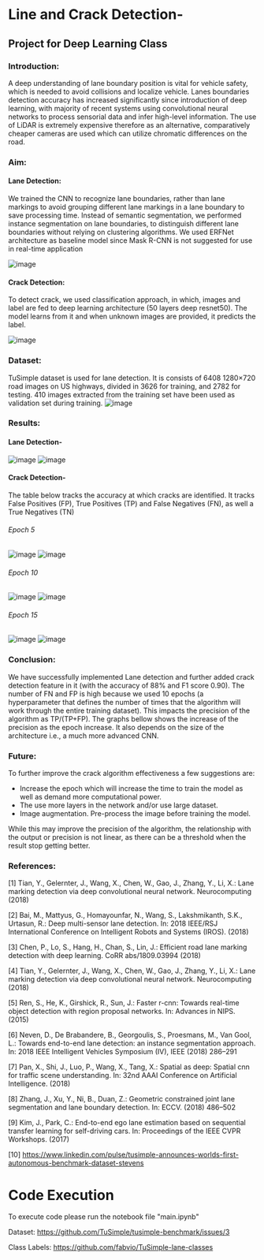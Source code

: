 # Line and Crack Detection-
## Project for Deep Learning Class

### Introduction:

A deep understanding of lane boundary position is vital for vehicle safety, which is needed to avoid collisions and localize vehicle. Lanes boundaries detection accuracy has increased significantly since introduction of deep learning, with majority of recent systems using convolutional neural networks to process sensorial data and infer high-level information. The use of LiDAR is extremely expensive therefore as an alternative, comparatively cheaper cameras are used which can utilize chromatic differences on the road.

### Aim:

#### Lane Detection:
We trained the CNN to recognize lane boundaries, rather than lane markings to avoid grouping different lane markings in a lane boundary to save processing time. 
Instead of semantic segmentation, we performed instance segmentation on lane boundaries, to distinguish different lane boundaries without relying on clustering algorithms.
We used  ERFNet architecture as baseline model since Mask R-CNN is not suggested for use in real-time application

![image](https://user-images.githubusercontent.com/104802856/166630316-ecba14f2-673a-47b2-b728-da7a6dc87ca4.png)


#### Crack Detection:
To detect crack, we used classification approach, in which, images and label are fed to deep learning architecture (50 layers deep resnet50). The model learns from it and when unknown images are provided, it predicts the label.

![image](https://user-images.githubusercontent.com/104802856/166630379-f9823e8c-ebba-48c7-8729-20baa90c967a.png)

### Dataset: 
TuSimple dataset is used for lane detection. It is consists of 6408 1280×720 road images on US highways, divided in 3626 for training, and 2782 for testing. 410 images extracted from the training set have been used as validation set during training.
![image](https://user-images.githubusercontent.com/104802856/166630466-910904fd-0f2e-41d7-bda2-12affe4cbc5c.png)


### Results: 
#### Lane Detection-

![image](https://user-images.githubusercontent.com/104802856/166630719-493dbd84-84cd-4d17-92e4-6f2cf44a2486.png)
![image](https://user-images.githubusercontent.com/104802856/166630733-9b029bac-ce61-46eb-a7ec-0d9e7a2ef2bf.png)

#### Crack Detection-

The table below tracks the accuracy at which cracks are identified. It tracks False Positives (FP), True Positives (TP) and False Negatives (FN), as well a True Negatives (TN) 


###### Epoch 5

![image](https://user-images.githubusercontent.com/104802856/166630857-4cc64367-7ddd-4504-8351-532226725b8a.png)
![image](https://user-images.githubusercontent.com/104802856/166630861-e152eea6-677c-4eb6-b589-98139a665ab9.png)

###### Epoch 10

![image](https://user-images.githubusercontent.com/104802856/166630899-4a0a80c3-9b6b-4a18-8aed-e5b5fe1fad72.png)
![image](https://user-images.githubusercontent.com/104802856/166630906-e7d76053-9413-477d-89a3-b9d84986d39e.png)

###### Epoch 15 

![image](https://user-images.githubusercontent.com/104802856/166630928-70581849-a267-4b3f-ac88-8a97f3a2b430.png)
![image](https://user-images.githubusercontent.com/104802856/166630945-9a42c1c1-1bc9-4bd7-831a-620cd91caf07.png)

### Conclusion:
We have successfully implemented Lane detection and further added crack detection feature in it (with the accuracy of 88% and F1 score 0.90).
The number of FN and FP is high because we used 10 epochs (a hyperparameter that defines the number of times that the algorithm will work through the entire training dataset). This impacts the precision of the algorithm as TP/(TP+FP). The graphs bellow shows the increase of the precision as the epoch increase. It also depends on the size of the architecture i.e., a much more advanced CNN.

### Future:
To further improve the crack algorithm effectiveness a few suggestions are: 

- Increase the epoch which will increase the time to train the model as well as demand more computational power.
- The use more layers in the network and/or use large dataset. 
- Image augmentation. Pre-process the image before training the model. 

While this may improve the precision of the algorithm, the relationship with the output or precision is not linear, as there can be a threshold when the result stop getting better. 

### References:

[1] Tian, Y., Gelernter, J., Wang, X., Chen, W., Gao, J., Zhang, Y., Li, X.: Lane marking detection via deep convolutional neural network. Neurocomputing (2018) 

[2] Bai, M., Mattyus, G., Homayounfar, N., Wang, S., Lakshmikanth, S.K., Urtasun, R.: Deep multi-sensor lane detection. In: 2018 IEEE/RSJ International Conference on Intelligent Robots and Systems (IROS). (2018) 

[3] Chen, P., Lo, S., Hang, H., Chan, S., Lin, J.: Efficient road lane marking detection with deep learning. CoRR abs/1809.03994 (2018) 

[4] Tian, Y., Gelernter, J., Wang, X., Chen, W., Gao, J., Zhang, Y., Li, X.: Lane marking detection via deep convolutional neural network. Neurocomputing (2018) 

[5] Ren, S., He, K., Girshick, R., Sun, J.: Faster r-cnn: Towards real-time object detection with region proposal networks. In: Advances in NIPS. (2015) 

[6] Neven, D., De Brabandere, B., Georgoulis, S., Proesmans, M., Van Gool, L.: Towards end-to-end lane detection: an instance segmentation approach. In: 2018 IEEE Intelligent Vehicles Symposium (IV), IEEE (2018) 286–291 

[7] Pan, X., Shi, J., Luo, P., Wang, X., Tang, X.: Spatial as deep: Spatial cnn for traffic scene understanding. In: 32nd AAAI Conference on Artificial Intelligence. (2018) 

[8] Zhang, J., Xu, Y., Ni, B., Duan, Z.: Geometric constrained joint lane segmentation and lane boundary detection. In: ECCV. (2018) 486–502 

[9] Kim, J., Park, C.: End-to-end ego lane estimation based on sequential transfer learning for self-driving cars. In: Proceedings of the IEEE CVPR Workshops. (2017) 

[10] https://www.linkedin.com/pulse/tusimple-announces-worlds-first-autonomous-benchmark-dataset-stevens



# Code Execution

To execute code please run the notebook file "main.ipynb"

Dataset: 
https://github.com/TuSimple/tusimple-benchmark/issues/3

Class Labels: 
https://github.com/fabvio/TuSimple-lane-classes
